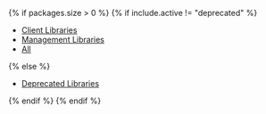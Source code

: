 {% if packages.size > 0 %}
{% if include.active != "deprecated" %}
<ul class="nav nav-tabs">
  <li class="nav-item {% if include.active == 'client' %}active{% endif %}">
    <a class="nav-link" href="{{ site.baseurl }}/releases/latest/{{ include.lang }}.html">Client Libraries</a>
  </li>
  <li class="nav-item {% if include.active == 'mgmt' %}active{% endif %}">
    <a class="nav-link" href="{{ site.baseurl }}/releases/latest/mgmt/{{ include.lang }}.html">Management Libraries</a>
  </li>
  <li class="nav-item {% if include.active == 'all' %}active{% endif %}">
    <a class="nav-link" href="{{ site.baseurl }}/releases/latest/all/{{ include.lang }}.html">All</a>
  </li>
</ul>
{% else %}
<ul class="nav nav-tabs">
  <li class="nav-item active">
    <a class="nav-link" href="{{ site.baseurl }}/releases/deprecated/{{ include.lang }}.html">Deprecated Libraries</a>
  </li>
</ul>
{% endif %}
{% endif %}